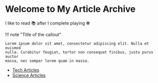# Welcome to My Article Archive

I like to read :books: after I complete playing :soccer:

!!! note "Title of the callout"

    Lorem ipsum dolor sit amet, consectetur adipiscing elit. Nulla et euismod
    nulla. Curabitur feugiat, tortor non consequat finibus, justo purus auctor
    massa, nec semper lorem quam in massa.

- [Tech Articles](tech/index.md)
- [Science Articles](science/index.md)

